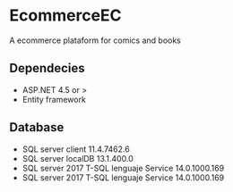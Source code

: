 # EcommerceEC

<p>
  A ecommerce plataform for comics and books
</p>

<h2>Dependecies</h2>
<ul>
   <li>ASP.NET 4.5 or ></li>
  <li>Entity framework</li>
 
</ul>
<h2>Database</h2>
<ul>
  <li>SQL server client 11.4.7462.6</li>
  <li>SQL server localDB 13.1.400.0</li>
  <li>SQL server 2017 T-SQL lenguaje Service 14.0.1000.169</li>  
  <li>SQL server 2017 T-SQL lenguaje Service 14.0.1000.169</li>
</ul>
